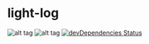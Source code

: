 
# light-log
![alt tag](https://travis-ci.org/PolSendra/light-log.svg?branch=master)
![alt tag](https://david-dm.org/PolSendra/light-log.svg)
[![devDependencies Status](https://david-dm.org/PolSendra/loggerjs/dev-status.png)](https://david-dm.org/PolSendra/light-log?type=dev)
